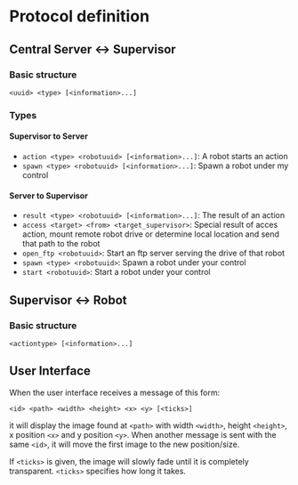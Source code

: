 # Protocol definition

## Central Server <-> Supervisor

### Basic structure

```
<uuid> <type> [<information>...]
```

### Types

#### Supervisor to Server

* `action <type> <robotuuid> [<information>...]`: A robot starts an action
* `spawn <type> <robotuuid> [<information>...]`: Spawn a robot under my control

#### Server to Supervisor

* `result <type> <robotuuid> [<information>...]`: The result of an action
* `access <target> <from> <target_supervisor>`: Special result of acces action,
  mount remote robot drive or determine local location and send that path to the
  robot
* `open_ftp <robotuuid>`: Start an ftp server serving the drive of that robot
* `spawn <type> <robotuuid>`: Spawn a robot under your control
* `start <robotuuid>`: Start a robot under your control

## Supervisor <-> Robot

### Basic structure

```
<actiontype> [<information>...]
```

## User Interface

When the user interface receives a message of this form:

```
<id> <path> <width> <height> <x> <y> [<ticks>]
```

it will display the image found at `<path>` with width `<width>`, height
`<height>`, x position `<x>` and y position `<y>`. When another message is sent
with the same `<id>`, it will move the first image to the new position/size.

If `<ticks>` is given, the image will slowly fade until it is completely
transparent. `<ticks>` specifies how long it takes.
